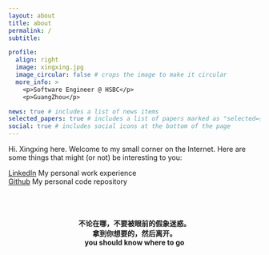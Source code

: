 ```yaml
---
layout: about
title: about
permalink: /
subtitle: 

profile:
  align: right
  image: xingxing.jpg
  image_circular: false # crops the image to make it circular
  more_info: >
    <p>Software Engineer @ HSBC</p>
    <p>GuangZhou</p>

news: true # includes a list of news items
selected_papers: true # includes a list of papers marked as "selected={true}"
social: true # includes social icons at the bottom of the page
---
```


Hi. Xingxing here. Welcome to my small corner on the Internet. Here are some things that might (or not) be interesting to you:

[LinkedIn](https://www.linkedin.com/in/zhengxingxing/)  My personal work experience<br>
[Github](https://github.com/zhengstar94/)   My personal code repository


<div style="text-align: center;">
<br>
<br>
<br>
<b>不论在哪，不要被眼前的假象迷惑。</b> <br>
<b>拿到你想要的，然后离开。</b> <br>
<b>you should know where to go</b> <br>
<br>
<br>
</div>
 
